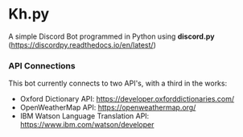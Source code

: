 # Kh.py
A simple Discord Bot programmed in Python using **discord.py** (https://discordpy.readthedocs.io/en/latest/)
### API Connections
This bot currently connects to two API's, with a third in the works:
* Oxford Dictionary API: https://developer.oxforddictionaries.com/
* OpenWeatherMap API: https://openweathermap.org/
* IBM Watson Language Translation API: https://www.ibm.com/watson/developer
